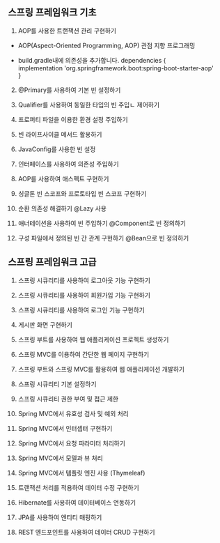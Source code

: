 
## 스프링 프레임워크 기초

1. AOP를 사용한 트랜잭션 관리 구현하기
  - AOP(Aspect-Oriented Programming, AOP) 관점 지향 프로그래밍

  - build.gradle내에 의존성을 추가합니다.
    dependencies {   
        implementation 'org.springframework.boot:spring-boot-starter-aop'   
    }   
2. @Primary를 사용하여 기본 빈 설정하기
3. Qualifier를 사용하여 동일한 타입의 빈 주입ㄴ 제어하기

4. 프로퍼티 파일을 이용한 환경 설정 주입하기
5. 빈 라이프사이클 메서드 활용하기
6. JavaConfig를 사용한 빈 설정


7. 인터페이스를 사용하여 의존성 주입하기
8. AOP를 사용하여 애스펙트 구현하기
9. 싱글톤 빈 스코프와 프로토타입 빈 스코프 구현하기

10. 순환 의존성 해결하기
@Lazy 사용
11. 애너테이션을 사용하여 빈 주입하기
@Component로 빈 정의하기
12. 구성 파일에서 정의된 빈 간 관계 구현하기
@Bean으로 빈 정의하기





## 스프링 프레임워크 고급
1. 스프링 시큐리티를 사용하여 로그아웃 기능 구현하기
2. 스프링 시큐리티를 사용하여 회원가입 기능 구현하기
3. 스프링 시큐리티를 사용하여 로그인 기능 구현하기

4. 게시판 화면 구현하기
5. 스프링 부트를 사용하여 웹 애플리케이션 프로젝트 생성하기
6. 스프링 MVC를 이용하여 간단한 웹 페이지 구현하기
6. 스프링 부트와 스프링 MVC를 활용하여 웹 애플리케이션 개발하기
8. 스프링 시큐리티 기본 설정하기
9. 스프링 시큐리티 권한 부여 및 접근 제한

10. Spring MVC에서 유효성 검사 및 예외 처리
11. Spring MVC에서 인터셉터 구현하기
12. Spring MVC에서 요청 파라미터 처리하기
13. Spring MVC에서 모델과 뷰 처리
14. Spring MVC에서 템플릿 엔진 사용 (Thymeleaf)

15. 트랜잭션 처리를 적용하여 데이터 수정 구현하기
16. Hibernate를 사용하여 데이터베이스 연동하기
17. JPA를 사용하여 엔티티 매핑하기
18. REST 엔드포인트를 사용하여 데이터 CRUD 구현하기
